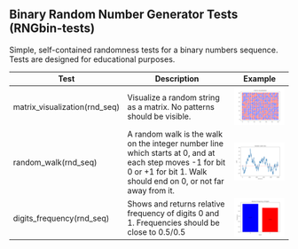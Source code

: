 ## Binary Random Number Generator Tests (RNGbin-tests)

Simple, self-contained randomness tests for a binary numbers sequence. Tests are designed for educational purposes.

| Test | Description | Example |
| -- | -- | -- |
| matrix_visualization(rnd_seq)  | Visualize a random string as a matrix. No  patterns should be visible. | ![matrix visualization](img/matrix_visualization.png) |
| random_walk(rnd_seq)  | A random walk is the walk on the integer number line which starts at 0, and at each step moves -1 for bit 0 or +1 for bit 1. Walk should end on 0, or not far away from it.  | ![random_walk ](img/random_walk.png) |
| digits_frequency(rnd_seq)  | Shows and returns relative frequency of digits 0 and 1. Frequencies should be close to 0.5/0.5 | ![digits_frequency ](img/digits_frequency.png) |

